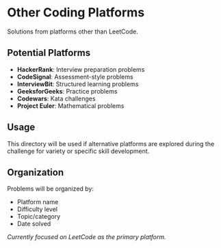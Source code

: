 # Other Coding Platforms

Solutions from platforms other than LeetCode.

## Potential Platforms
- **HackerRank**: Interview preparation problems
- **CodeSignal**: Assessment-style problems  
- **InterviewBit**: Structured learning problems
- **GeeksforGeeks**: Practice problems
- **Codewars**: Kata challenges
- **Project Euler**: Mathematical problems

## Usage
This directory will be used if alternative platforms are explored during the challenge for variety or specific skill development.

## Organization
Problems will be organized by:
- Platform name
- Difficulty level
- Topic/category
- Date solved

*Currently focused on LeetCode as the primary platform.*
